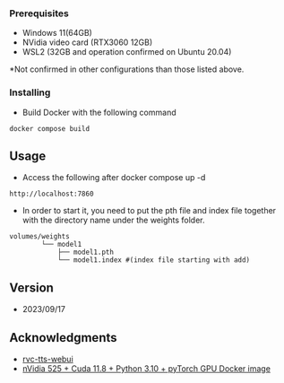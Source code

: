 ### Prerequisites

* Windows 11(64GB)
* NVidia video card (RTX3060 12GB)
* WSL2 (32GB and operation confirmed on Ubuntu 20.04)

*Not confirmed in other configurations than those listed above.

### Installing

* Build Docker with the following command
```
docker compose build
```

## Usage

* Access the following after docker compose up -d
```
http://localhost:7860
```

* In order to start it, you need to put the pth file and index file together with the directory name under the weights folder.
```
volumes/weights
        └── model1
            ├── model1.pth
            └── model1.index #(index file starting with add)
```

## Version

* 2023/09/17

## Acknowledgments

* [rvc-tts-webui](https://github.com/litagin02/rvc-tts-webui)
* [nVidia 525 + Cuda 11.8 + Python 3.10 + pyTorch GPU Docker image](https://dev.to/ordigital/nvidia-525-cuda-118-python-310-pytorch-gpu-docker-image-1l4a)
